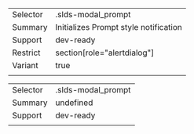 
|  |  |
|-------|-------|
| Selector | .slds-modal_prompt |
| Summary | Initializes Prompt style notification |
| Support | dev-ready |
| Restrict | section[role="alertdialog"] |
| Variant | true |
|  |  |


|  |  |
|-------|-------|
| Selector | .slds-modal_prompt |
| Summary | undefined |
| Support | dev-ready |
|  |  |

